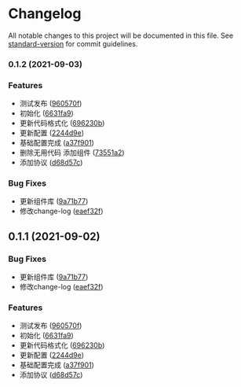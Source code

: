 # Changelog

All notable changes to this project will be documented in this file. See [standard-version](https://github.com/conventional-changelog/standard-version) for commit guidelines.

### 0.1.2 (2021-09-03)


### Features

* 测试发布 ([960570f](https://github.com/mkRui/Mor-ui/commit/960570ff147961dffe011593337e2cf9d52604e4))
* 初始化 ([6631fa9](https://github.com/mkRui/Mor-ui/commit/6631fa93b0cf3f980cce70fc84fada7eadabdeab))
* 更新代码格式化 ([696230b](https://github.com/mkRui/Mor-ui/commit/696230bc0e4f28ef8089a6182c0a127831110c31))
* 更新配置 ([2244d9e](https://github.com/mkRui/Mor-ui/commit/2244d9e15461656c8545ddfeee4c0cc8ca71e378))
* 基础配置完成 ([a37f901](https://github.com/mkRui/Mor-ui/commit/a37f9010dd5e5eef42c9ff50f9d49f5f09ff2390))
* 删除无用代码 添加组件 ([73551a2](https://github.com/mkRui/Mor-ui/commit/73551a2b24d08720b9673f35b395cb7da3d4eddc))
* 添加协议 ([d68d57c](https://github.com/mkRui/Mor-ui/commit/d68d57c49912a5797f0445d052912cd883cb62b7))


### Bug Fixes

* 更新组件库 ([9a71b77](https://github.com/mkRui/Mor-ui/commit/9a71b773144715eb5d95e3031ef9d61dd72757a5))
* 修改change-log ([eaef32f](https://github.com/mkRui/Mor-ui/commit/eaef32ffe097c2da71c46d34d853eecfb6b603fb))

## 0.1.1 (2021-09-02)


### Bug Fixes

* 更新组件库 ([9a71b77](https://github.com/mkRui/Mor-ui/commit/9a71b773144715eb5d95e3031ef9d61dd72757a5))
* 修改change-log ([eaef32f](https://github.com/mkRui/Mor-ui/commit/eaef32ffe097c2da71c46d34d853eecfb6b603fb))


### Features

* 测试发布 ([960570f](https://github.com/mkRui/Mor-ui/commit/960570ff147961dffe011593337e2cf9d52604e4))
* 初始化 ([6631fa9](https://github.com/mkRui/Mor-ui/commit/6631fa93b0cf3f980cce70fc84fada7eadabdeab))
* 更新代码格式化 ([696230b](https://github.com/mkRui/Mor-ui/commit/696230bc0e4f28ef8089a6182c0a127831110c31))
* 更新配置 ([2244d9e](https://github.com/mkRui/Mor-ui/commit/2244d9e15461656c8545ddfeee4c0cc8ca71e378))
* 基础配置完成 ([a37f901](https://github.com/mkRui/Mor-ui/commit/a37f9010dd5e5eef42c9ff50f9d49f5f09ff2390))
* 添加协议 ([d68d57c](https://github.com/mkRui/Mor-ui/commit/d68d57c49912a5797f0445d052912cd883cb62b7))
